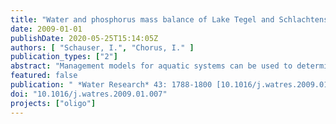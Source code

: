 ```yaml
---
title: "Water and phosphorus mass balance of Lake Tegel and Schlachtensee - A modelling approach"
date: 2009-01-01
publishDate: 2020-05-25T15:14:05Z
authors: [ "Schauser, I.", "Chorus, I." ]
publication_types: ["2"]
abstract: "Management models for aquatic systems can be used to determine which measures in the watershed or in the water body have been effective and/or which one should be used in future. The newly developed management models presented in the following for Lake Tegel and Schlachtensee are empirical and lake specific. The values for the unknown factors are estimated by an iterative process using optimisation routines and sensitivity analysis methods. The resulting models describe the water and phosphorus balance of each lake. The Lake Tegel water balance model calculates the unknown water inflow from the River Havel depending on the other main in- and outflows with very good validation results. The phosphorus models of both lakes quantify mixing of the upper and lower water body as well as sedimentation and release from the sediment as functions of measured variables. For Lake Tegel, management scenarios were run indicating effective management interventions. For Lake Schlachtensee, the phosphorus model captured the variations in the hypolimnion well but produced poorer results for the epilimnion because of unknown external phosphorus loads. For these the model indicated possible sources and magnitudes."
featured: false
publication: " *Water Research* 43: 1788-1800 [10.1016/j.watres.2009.01.007](https://doi.org/10.1016/j.watres.2009.01.007)"
doi: "10.1016/j.watres.2009.01.007"
projects: ["oligo"]
---
```


